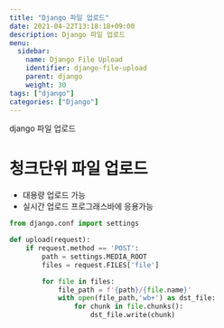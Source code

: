 ```yaml
---
title: "Django 파일 업로드"
date: 2021-04-22T13:18:18+09:00
description: Django 파일 업로드
menu:
  sidebar:
    name: Django File Upload
    identifier: django-file-upload
    parent: django
    weight: 30
tags: ["django"]
categories: ["Django"]
---
```




django 파일 업로드

# 청크단위 파일 업로드

- 대용량 업로드 가능
- 실시간 업로드 프로그래스바에 응용가능

```python
from django.conf import settings

def upload(request):
	if request.method == 'POST':
		path = settings.MEDIA_ROOT
		files = request.FILES['file']

		for file in files:
            file_path = f'{path}/{file.name}'
			with open(file_path,'wb+') as dst_file:
				for chunk in file.chunks():
					dst_file.write(chunk)
```